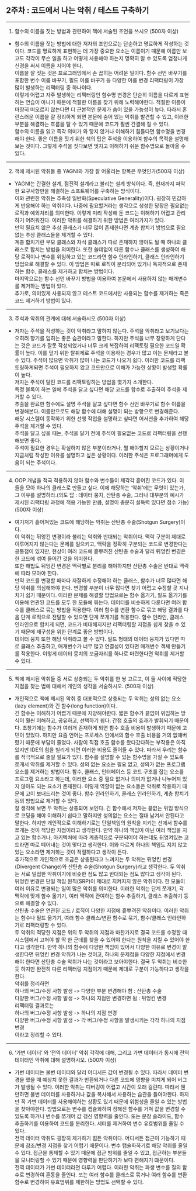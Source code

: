 ## 2주차 : 코드에서 나는 악취 / 테스트 구축하기
--------------------------------------------------
1. 함수의 이름을 짓는 방법과 관련하여 책에 서술된 조언을 쓰시오 (500자 이상)		
* 함수의 이름을 짓는 방법에 대한 저자의 조언으로는 단순하고 명료하게 작성하는 것이다. 코드를 명료하게 표현하는 데 가장 중요한 요소는 이름이기 때문에 이름만 보고도 각각이 무슨 일을 하고 어떻게 사용해야 하는지 명확히 알 수 있도록 엄청나게 신경을 써서 이름을 지어야 한다.
<br /> 이름을 잘 짓는 것은 프로그래밍에서 손 꼽히는 어려운 일이다. 함수 선언 바꾸기를 포함한 변수 이름 바꾸기, 필드 이름 바꾸기 등 다양한 이름 변경 리팩터링이 가장 많이 발생하는 리팩터링 중 하나이다. 
<br /> 이렇게 어렵고 자주 발생하는 리팩터링인 함수명 변경은 단순히 이름을 다르게 표현허는 연습이 아니기 때문에 적절한 이름을 찾기 위해 노력해야한다. 적절한 이름이 마땅히 떠오르지 않는다면 더 근본적인 문제가 숨어 있을 가능성이 높다. 따라서 혼란스러운 이름을 잘 정리하게 되면 본문에 숨어 있는 악취를 발견할 수 있고, 이러한 부분을 해결하는 흐름을 탈 수 있기 때문에 코드가 훨씬 간결해 질 수 있다.
<br />함수의 이름을 읽고 즉각 의미가 와 닿지 않거나 이해하기 힘들다면 함수명을 변경해야 한다. 좋은 이름을 짓기 위한 책의 팁은 주석을 이용하여 함수의 목적을 설명해보는 것이다. 그렇게 주석을 짓다보면 멋지고 이해하기 쉬운 함수명으로 돌아올 수 있다.
--------------------------------------------------
2. 책에 제시된 악취들 중 YAGNI와 가장 잘 어울리는 항목은 무엇인가(500자 이상)		
* YAGNI는 간결한 설계, 점진적 설계라고 불리는 설계 방식이다. 즉, 현재까지 파악한 요구사항만을 해결하는 소프트웨어를 구축하는 방식이다. 
<br />이와 관련한 악취는 추측성 일반화(Speculative Generality)이다. 굉장히 민감하게 반응해야 하는 악취이다. 나중에 필요할거라는 생각으로 생성한 당장은 필요없는 로직과 예외처리를 의미한다. 이렇게 미리 작성해 둔 코드는 이해하기 어렵고 관리하기 어려워진다. 이러한 악취를 해결하기 위한 방법은 여러가지가 있다. 
<br /> 만약 필요치 않은 추상 클래스가 너무 많이 존재한다면 계층 합치기 방법으로 필요없는 추상 클래스들을 제거할 수 있다. 
<br />계층 합치기란 부모 클래스와 자식 클래스가 따로 존재하지 않아도 될 때 하나의 클래스로 합치는 방법을 의미한다. 또한 쓸데없이 다른 함수나 클래스를 생성하여 해당 로직이나 변수를 위임하고 있는 코드라면 함수 인라인하기, 클래스 인라인하기 방법으로 해결할 수 있다. 
이 방법은 따로 로직이 분리되어 있거나 독자적으로 존재하는 함수, 클래스를 제거하고 합치는 방법이다. 
<br />마지막으로는 함수 선언 바꾸기 방법을 이용하여 본문에서 사용하지 않는 매개변수를 제거하는 방법이 있다. 
<br />추가로, 의미있게 사용되지 않고 테스트 코드에서만 사용되는 함수를 제거하는 죽은 코드 제거하기 방법이 있다. 
--------------------------------------------------
3. 주석과 악취의 관계에 대해 서술하시오 (500자 이상)		
* 저자는 주석을 작성하는 것이 악취라고 말하지 않는다. 주석을 악취라고 보기보다는 오히려 향기를 입히는 좋은 습관이라고 말한다. 하지만 주석을 너무 장황하게 단다는 것은 코드가 잘못 작성되었거나 너무 크게 복잡하여 리팩토링 필요한 코드일 확률이 높다. 이를 덮기 위한 탈취제로 주석을 이용하는 경우가 많고 이는 문제라고 볼 수 있다. 주석이 많으면 악취가 많이 나는 코드가 나오기 쉽다. 이러한 코드를 리팩토링하게되면 주석이 필요하지 않고 코드만으로 이해가 가능한 상황이 발생할 확률이 높다.
<br />저자는 주석이 달린 코드를 리팩토링하는 방법을 몇가지 소개한다. 
<br />특정 블록이 하는 일에 주석을 달고 싶다면 해당 코드를 함수로 추출하여 주석을 제거할 수 있다. 
<br />추출을 완료한 함수에도 설명 주석을 달고 싶다면 함수 선언 바꾸기로 함수 이름을 변경해본다. 이름만으로도 해당 함수에 대해 설명이 되는 방향으로 변경해준다. 
<br />해당 시스템이 동작하기 위한 선행 작업을 설명하고 싶다면 어서션을 추가하여 해당 주석을 제거할 수 있다.
<br />주석을 달고 싶을 때는, 주석을 달기 전에 주석이 필요없는 코드로 리팩터링을 선행해보면 좋다. 
<br />주석이 필요한 경우는 확실하지 않은 부분이라거나, 뭘 해야할지 모르는 상황이거나 지금처럼 작성한 이유를 설명하고 싶은 상황이다. 이러한 주석은 프로그래머에게 도움이 되는 주석이다.
--------------------------------------------------
4. OOP 개념을 적극 적용하지 않아 함수와 변수들이 제각각 흩어진 코드가 있다. 이 들을 모아 하나의 클래스로 만들고 싶다. 이에 해당하는 ‘악취’에는 무엇이 있는가, 그 이유를 설명하라.(의도 답 : 데이터 뭉치, 산탄총 수술, 그러나 대부분의 예시가 제시된 리팩터링 과정에 적용 가능한 만큼, 설명이 충분히 설득력 있다면 점수 가능) (500자 이상)		
* 여기저기 흩어져있는 코드에 해당하는 악취는 산탄총 수술(Shotgun Surgery)이다. 
<br />이 악취는 뒤엉킨 변경이라 불리는 악취와 반대되는 악취이다. 맥락 구분이 제대로 이루어지지 않는다는 문제를 일으키고, 맥락을 정확히 구분되는 코드로 변경한다는 공통점이 있지만, 현상이 여러 코드에 흩뿌려진 산탄총 수술과 달리 뒤엉킨 변경은 한 코드에 섞여 들어간 것을 의미한다. 
<br />또한 해법도 뒤엉킨 변경은 맥락별로 분리를 해야하지만 산탄총 수술은 반대로 맥락에 따라 모아야 한다. 
<br />만약 코드를 변경할 때마다 자잘하게 수정해야 하는 클래스, 함수가 너무 많다면 해당 악취를 의심해봐야 한다. 변경할 부분이 너무 많다면 찾기 어렵고 수정할 곳 지나치기 쉽기 때문이다. 이러한 문제를 해결할 방법으로는 함수 옮기기, 필드 옮기기를 이용해 연관된 코드를 모두 한 모듈에 묶는다. 데이터를 비슷하게 다룬다면 여러 함수를 클래스로 묶는 방법을 적용한다. 여러 함수를 변환 함수로 묶고 해당 결과를 다음 단계 로직으로 전달할 수 있으면 단계 쪼개기를 적용한다. 함수 인라인, 클래스 인라인으로 합치게 되면, 코드가 비대해지지만 리팩터링할 지점을 쉽게 찾을 수 있기 때문에 재구성을 위한 단계로 좋은 방법이다. 
<br /> 데이터 뭉치 또한 해당 악취라고 볼 수 있다. 필드 형태의 데이터 뭉치가 있다면 따로 클래스 추출하고, 매개변수가 너무 많고 연결성이 있다면 매개변수 객체 만들기를 적용한다. 이렇게 데이터 뭉치의 보금자리를 하나로 마련한다면 악취를 제거할 수 있다.
--------------------------------------------------	
5. 책에 제시된 악취들 중 서로 상충되는 두 악취를 한 쌍 고르고, 이 둘 사이에 적당한 지점을 찾는 법에 대해서 개인의 생각을 서술하시오. (500자 이상)		
* 개인적으로 책에 제시된 악취 중 대표적으로 상충되는 두 악취는 성의 없는 요소(lazy element)와 긴 함수(long function)이다.
<br /> 긴 함수는 이해하기 어렵기 때문에 지양해야한다. 짧은 함수가 끝없이 위임하는 방식이 훨씬 이해하고, 공유하고, 선택하기 쉽다. 간접 호출의 효과가 발휘되기 때문이다. 초창기에는 함수가 여러개 존재하게 되면 함수 호출 비용이 발생하기 때문에 고민이 있었다. 하지만 요즘 언어는 프로세스 안에서의 함수 호출 비용을 거의 없애버렸기 때문에 부담이 줄었다. 사람이 직접 호출 함수를 왔다갔다하는 부작용은 아직 있지만 IDE의 힘을 빌리게 되면 이러한 비용도 줄어들 수 있다. 따라서 우리는 함수를 적극적으로 줄일 필요가 있다. 함수를 설명할 수 있는 함수명을 가질 수 있도록 쪼개서 악취를 제거할 수 있다. 
성의 없는 요소는 필요 없고, 성의가 없는 프로그램 요소를 제거하는 방법이다. 함수, 클래스, 인터페이스 등 코드 구조를 잡는 요소를 프로그램 요소라고 하는데, 이러한 요소 중 필요 없거나 의미가 없거나 나누어져 있지 않아도 되는 요소가 존재한다. 이렇게 역할이 없는 요소들은 악취로 작용하기 때문에 고이 보내드리는 것이 좋다. 함수 인라인하기, 클래스 인라인하기, 계층 합치기 등의 방법으로 제거할 수 있다.
<br /> 잘 생각해 보면 두 악취는 상충되어 보인다. 긴 함수에서 저자는 끝없는 위임 방식으로 코딩을 해야 이해하기 쉽다고 말하지만 성의없는 요소는 절대 남겨서 안된다고 말한다. 하지만 개인적으로 이해하기로는 단일책임의 원칙을 지키는 선에서 함수를 쪼개는 것이 적당한 지점이라고 생각한다. 만약 하나의 책임이 아닌 여러 책임을 지고 있는 함수거나, 아키텍처에 따라 계층적으로 구분되어야 하는데도 뒤엉켜있는 코드라면 따로 떼어내는 것이 맞다고 생각한다. 이와 다르게 하나의 책임도 지지 않고 있는 요소라면 제거하는 것이 적절하다고 생각이 든다. 
<br /> 추가적으로 개인적으로 조금은 상충된다고 느껴지는 두 악취는 뒤엉킨 변경(Divergent Change)와 산탄총 수술(Shotgun Surgery)라고 생각한다. 두 악취는 서로 밀접한 악취이기에 비슷한 점도 많고 반대되는 점도 많다고 생각이 된다. 
<br /> 뒤엉킨 변경은 단일 책임 원칙(SRP)이 제대로 지켜지지 않은 악취이다. 한 모듈이 여러 이유로 변경되는 일이 많은 악취를 의미한다. 이러한 악취는 단계 쪼개기, 각 맥락에 맞게 함수 옮기기, 여러 맥락에 관여하는 함수 추출하기, 클래스 추출하기 등으로 해결할 수 있다.
<br /> 산탄총 수술은 연관된 코드 / 로직이 다양한 지점에 흩뿌려진 악취이다. 이러한 악취는 함수나 필드 옮기기, 여러 함수 클래스/변환 함수로 묶기, 함수/클래스 인라인하기로 리팩터링할 수 있다. 
<br /> 두 악취의 적당한 지점은 위의 두 악취의 지점과 마찬가지로 결국 코드를 수정할 때 시스템에서 고쳐야 할 딱 한 군데를 찾을 수 있어야 한다는 원칙을 지킬 수 있어야 한다고 생각한다. 만약 하나의 함수에 다양한 책임이 있어서 다양한 이유로 변경이 발생한다면 뒤엉킨 변경 악취가 나는 것이고, 하나의 문제점을 다양한 지점에서 변경해야 한다면 산탄총 수술 악취가 나는 것이라고 보아야한다. 결국 두 악취는 비슷한듯 하지만 완전히 다른 리팩터링 지점이기 때문에 제대로 구분이 가능하다고 생각을 한다.
<br /> 악취를 정리하면 
<br />하나의 버그/수정 사항 발생 -> 다양한 부분 변경해야 함 : 산탄총 수술 
<br />다양한 버그/수정 사항 발생 -> 하나의 지점만 변경하면 됨 : 뒤엉킨 변경
<br />리팩터링 결과로는
<br />하나의 버그/수정 사항 발생 -> 하나의 지점 변경
<br />다양한 버그/수정 사항 발생 -> 각 버그/수정 사항을 발생시키는 각각 하나의 지점 변경
<br />이라고 정리할 수 있다.
--------------------------------------------------
6. ‘가변 데이터’ 와 ‘전역 데이터’ 악취 각각에 대해, 그리고 가변 데이터가 동시에 전역 데이터인 악취에 대해 설명하시오. (500자 이상)		
* 가변 데이터는 불변 데이터와 달리 어디서든 값이 변경될 수 있다. 따라서 데이터 변경을 했을 때 예상치 못한 결과가 반환되거나 다른 코드에 영향을 미치게 되어 버그가 발생될 수 있다. 이러한 악취는 디버깅이 어렵고 시간이 오래 걸린다. 따라서 웬만하면 불변 데이터를 사용하거나 값을 복사해서 사용하는 습관을 들여야한다. 하지만 꼭 가변 데이터를 사용해야하는 상황도 있기 때문에 위험성을 줄일 수 있는 방법을 찾아야한다. 방법으로는 변수를 캡슐화하여 정해진 함수를 거쳐 값을 변경할 수 있도록 하거나 변수를 쪼개어 값 갱신 영향력을 줄인다. 또는 문장 슬라이드, 함수 추출하기를 이용하여 코드를 분리한다. 세터를 제거하여 변수 유효범위를 줄일 수 있다. 
<br />전역 데이터 악취도 굉장히 제거하기 힘든 악취이다. 어디서든 접근이 가능하기 때문에 참조/변경 지점을 찾기 어렵기 때문이다. 변수 캡슐화하기로 해당 악취를 줄일 수 있다. 접근을 통제할 수 있기 때문에 접근 범위를 줄일 수 있고, 접근하는 부분들을 모니터링할 수 있기 때문에 영향력을 판단하기가 보다 편해지기 떄문이다.
<br /> 전역 데이터가 가변 데이터라면 다루기 어렵다. 이러한 악취는 파생 변수를 질의 함수로 변경하여 혼동을 줄인다. 또는 여러 함수를 클래스로 묶거나 여러 함수를 변환함수로 변경하여 유효범위를 제한하는 방법도 선택할 수 있다.
		
		
		



